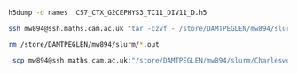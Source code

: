 ```bash
h5dump -d names  C57_CTX_G2CEPHYS3_TC11_DIV11_D.h5
````

```bash
ssh mw894@ssh.maths.cam.ac.uk "tar -czvf - /store/DAMTPEGLEN/mw894/slurm/Xu2011/*.h5" | tar -xzvf - -C .
````

```bash
rm /store/DAMTPEGLEN/mw894/slurm/*.out
```

``` bash
 scp mw894@ssh.maths.cam.ac.uk:"/store/DAMTPEGLEN/mw894/slurm/Charlesworth2015/*.h5" ./
```